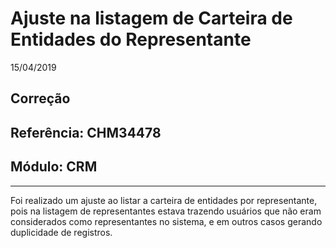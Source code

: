 # Ajuste na listagem de Carteira de Entidades do Representante
15/04/2019
## Correção
## Referência: CHM34478
## Módulo: CRM
***

Foi realizado um ajuste ao listar a carteira de entidades por representante, pois na listagem de representantes estava trazendo usuários que não eram considerados como representantes no sistema, e em outros casos gerando duplicidade de registros.